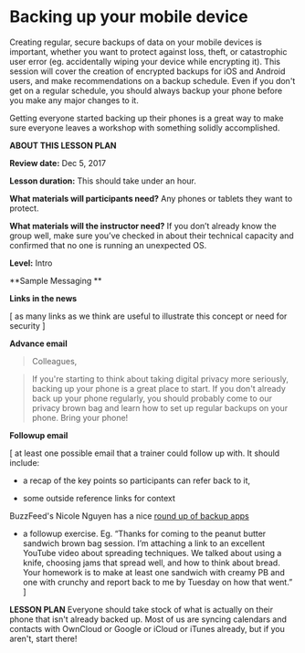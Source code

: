 Backing up your mobile device
=============================

Creating regular, secure backups of data on your mobile devices is important, whether you want to protect against loss, theft, or catastrophic user error (eg. accidentally wiping your device while encrypting it). This session will cover the creation of encrypted backups for iOS and Android users, and make recommendations on a backup schedule. Even if you don't get on a regular schedule, you should always backup your phone before you make any major changes to it.

Getting everyone started backing up their phones is a great way to make sure everyone leaves a workshop with something solidly accomplished.

**ABOUT THIS LESSON PLAN**

**Review date:** Dec 5, 2017

**Lesson duration:** This should take under an hour.


**What materials will participants need?** Any phones or tablets they want to protect.

**What materials will the instructor need?** If you don’t already know
the group well, make sure you’ve checked in about their technical
capacity and confirmed that no one is running an unexpected OS.

**Level:** Intro

**Sample Messaging **

**Links in the news**

\[ as many links as we think are useful to illustrate this concept or
need for security \]

**Advance email**


  > Colleagues,

  >  If you're starting to think about taking digital privacy more seriously, backing up your phone is a great place to start. If you don't already back up your phone regularly, you should probably come to our privacy brown bag and learn how to set up regular backups on your phone. Bring your phone!


**Followup email**

\[ at least one possible email that a trainer could follow up with. It
should include:

+ a recap of the key points so participants can refer back to it,

+ some outside reference links for context

BuzzFeed's Nicole Nguyen has a nice [round up of backup apps](https://www.buzzfeed.com/nicolenguyen/what-to-do-if-your-phones-storage-is-full)

+ a followup exercise. Eg. “Thanks for coming to the peanut butter
sandwich brown bag session. I’m attaching a link to an excellent YouTube
video about spreading techniques. We talked about using a knife,
choosing jams that spread well, and how to think about bread. Your
homework is to make at least one sandwich with creamy PB and one with
crunchy and report back to me by Tuesday on how that went.” \]

**LESSON PLAN**
Everyone should take stock of what is actually on their phone that isn't already backed up. Most of us are syncing calendars and contacts with OwnCloud or Google or iCloud or iTunes already, but if you aren't, start there!
